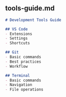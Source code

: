 
## tools-guide.md
```markdown
# Development Tools Guide

## VS Code
- Extensions
- Settings
- Shortcuts

## Git
- Basic commands
- Best practices
- Workflow

## Terminal
- Basic commands
- Navigation
- File operations
```